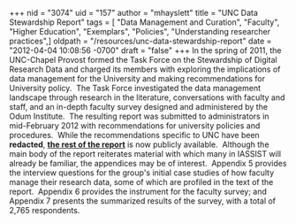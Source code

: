 +++
nid = "3074"
uid = "157"
author = "mhayslett"
title = "UNC Data Stewardship Report"
tags = [ "Data Management and Curation", "Faculty", "Higher Education", "Exemplars", "Policies", "Understanding researcher practices",]
oldpath = "/resources/unc-data-stewardship-report"
date = "2012-04-04 10:08:56 -0700"
draft = "false"
+++
In the spring of 2011, the UNC-Chapel Provost formed the Task Force on
the Stewardship of Digital Research Data and charged its members with
exploring the implications of data management for the University and
making recommendations for University policy.  The Task Force
investigated the data management landscape through research in the
literature, conversations with faculty and staff, and an in-depth
faculty survey designed and administered by the Odum Institute.  The
resulting report was submitted to administrators in mid-February 2012
with recommendations for university policies and procedures.  While the
recommendations specific to UNC have been **redacted**, **[the rest of
the
report](http://sils.unc.edu/files/blog/UNC_Research_Data_Stewardship_Report.pdf "UNC Data Stewardship Report")**
is now publicly available.  Although the main body of the report
reiterates material with which many in IASSIST will already be familiar,
the appendices may be of interest.  Appendix 5 provides the interview
questions for the group's initial case studies of how faculty manage
their research data, some of which are profiled in the text of the
report.  Appendix 6 provides the instrument for the faculty survey; and
Appendix 7 presents the summarized results of the survey, with a total
of 2,765 respondents.
